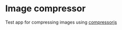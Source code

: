 # Image compressor

Test app for compressing images using [compressorjs](https://fengyuanchen.github.io/compressorjs/)
